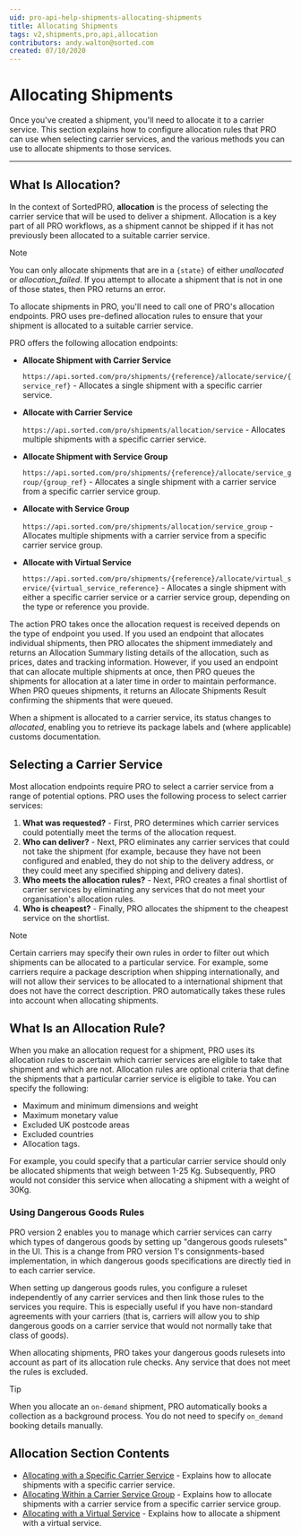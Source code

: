 ```yaml
---
uid: pro-api-help-shipments-allocating-shipments
title: Allocating Shipments
tags: v2,shipments,pro,api,allocation
contributors: andy.walton@sorted.com
created: 07/10/2020
---
```

# Allocating Shipments

Once you've created a shipment, you'll need to allocate it to a carrier service. This section explains how to configure allocation rules that PRO can use when selecting carrier services, and the various methods you can use to allocate shipments to those services.

---

## What Is Allocation?

In the context of SortedPRO, **allocation** is the process of selecting the carrier service that will be used to deliver a shipment. Allocation is a key part of all PRO workflows, as a shipment cannot be shipped if it has not previously been allocated to a suitable carrier service.

> [!NOTE]
>
> You can only allocate shipments that are in a `{state}` of either _unallocated_ or _allocation_failed_. If you attempt to allocate a shipment that is not in one of those states, then PRO returns an error.

To allocate shipments in PRO, you'll need to call one of PRO's allocation endpoints. <!-- can specify a carrier service or service group to allocate to, allocate based on a quote you received, or have PRO select the cheapest eligible carrier service for you. You can also use custom filters to narrow down the pool of available services on a per-shipment basis.--> PRO uses pre-defined allocation rules to ensure that your shipment is allocated to a suitable carrier service.

PRO offers the following allocation endpoints:

<!--* **Allocate Shipment**

    `https://api.sorted.com/pro/shipments/{reference}/allocate` - Allocates a single shipment using your default allocation rules.
* **Allocate Shipments**

    `https://api.sorted.com/pro/shipments/allocation` - Allocates multiple shipments using your default allocation rules. -->
* **Allocate Shipment with Carrier Service**

    `https://api.sorted.com/pro/shipments/{reference}/allocate/service/{service_ref}` - Allocates a single shipment with a specific carrier service.
* **Allocate with Carrier Service**

    `https://api.sorted.com/pro/shipments/allocation/service` - Allocates multiple shipments with a specific carrier service.
* **Allocate Shipment with Service Group**

    `https://api.sorted.com/pro/shipments/{reference}/allocate/service_group/{group_ref}` - Allocates a single shipment with a carrier service from a specific carrier service group.
* **Allocate with Service Group**

    `https://api.sorted.com/pro/shipments/allocation/service_group` - Allocates multiple shipments with a carrier service from a specific carrier service group.
* **Allocate with Virtual Service**

    `https://api.sorted.com/pro/shipments/{reference}/allocate/virtual_service/{virtual_service_reference}` - Allocates a single shipment with either a specific carrier service or a carrier service group, depending on the type or reference you provide.  

<!-- * **Allocate with Filters**
    
    `https://api.sorted.com/pro/shipments/allocation/filters` - Allocates one or more shipments with a carrier service that matches the specified filters. 
* **Allocate Shipment with Quote**

    `https://api.sorted.com/pro/shipments/allocate/{reference}/quote/{quote_reference}` - Allocates a single shipment with the carrier service referenced in a specific pre-existing quote. -->

The action PRO takes once the allocation request is received depends on the type of endpoint you used. If you used an endpoint that allocates individual shipments, then PRO allocates the shipment immediately and returns an Allocation Summary listing details of the allocation, such as prices, dates and tracking information. However, if you used an endpoint that can allocate multiple shipments at once, then PRO queues the shipments for allocation at a later time in order to maintain performance. When PRO queues shipments, it returns an Allocate Shipments Result confirming the shipments that were queued.

When a shipment is allocated to a carrier service, its status changes to _allocated_, enabling you to retrieve its package labels and (where applicable) customs documentation.

## Selecting a Carrier Service

Most allocation endpoints require PRO to select a carrier service from a range of potential options. PRO uses the following process to select carrier services:

1. **What was requested?** - First, PRO determines which carrier services could potentially meet the terms of the allocation request.  <!-- The results returned by this step depend heavily on the allocation endpoint used. For example, an **Allocate with Service Group** request limits PRO to only those shipments in a particular service group, whereas an **Allocate Shipments** request does not limit the pool of available services in itself and could potentially include any carrier service. --> 
2. **Who can deliver?** - Next, PRO eliminates any carrier services that could not take the shipment (for example, because they have not been configured and enabled, they do not ship to the delivery address, or they could meet any specified shipping and delivery dates).
3. **Who meets the allocation rules?** - Next, PRO creates a final shortlist of carrier services by eliminating any services that do not meet your organisation's allocation rules. 
4. **Who is cheapest?** - Finally, PRO allocates the shipment to the cheapest service on the shortlist.

> [!NOTE]
>
> Certain carriers may specify their own rules in order to filter out which shipments can be allocated to a particular service. For example, some carriers require a package description when shipping internationally, and will not allow their services to be allocated to a international shipment that does not have the correct description. PRO automatically takes these rules into account when allocating shipments.

## What Is an Allocation Rule?

When you make an allocation request for a shipment, PRO uses its allocation rules to ascertain which carrier services are eligible to take that shipment and which are not. Allocation rules are optional criteria that define the shipments that a particular carrier service is eligible to take. You can specify the following:

* Maximum and minimum dimensions and weight
* Maximum monetary value
* Excluded UK postcode areas
* Excluded countries
* Allocation tags.

For example, you could specify that a particular carrier service should only be allocated shipments that weigh between 1-25 Kg. Subsequently, PRO would not consider this service when allocating a shipment with a weight of 30Kg.

<!-- ### Configuring Allocation Rules

<span class="commented-out">INSTRUCTIONS ON CONFIGURING RULES IN NEW UI IN HERE</span> -->

### Using Dangerous Goods Rules

PRO version 2 enables you to manage which carrier services can carry which types of dangerous goods by setting up "dangerous goods rulesets" in the UI. This is a change from PRO version 1's consignments-based implementation, in which dangerous goods specifications are directly tied in to each carrier service.

When setting up dangerous goods rules, you configure a ruleset independently of any carrier services and then link those rules to the services you require. This is especially useful if you have non-standard agreements with your carriers (that is, carriers will allow you to ship dangerous goods on a carrier service that would not normally take that class of goods).

When allocating shipments, PRO takes your dangerous goods rulesets into account as part of its allocation rule checks. Any service that does not meet the rules is excluded.

<!--<span class="commented-out">INSTRUCTIONS FOR SETTING UP RULESETS IN HERE (WHEN IT'S IN THE UI)</span>-->

> [!TIP]
>
> When you allocate an `on-demand` shipment, PRO automatically books a collection as a background process. You do not need to specify `on_demand` booking details manually.

## Allocation Section Contents

* [Allocating with a Specific Carrier Service](/pro/api/shipments/allocating_with_a_specific_carrier_service.html) - Explains how to allocate shipments with a specific carrier service.
* [Allocating Within a Carrier Service Group](/pro/api/shipments/allocating_within_a_carrier_service_group.html) - Explains how to allocate shipments with a carrier service from a specific carrier service group.
* [Allocating with a Virtual Service](/pro/api/shipments/allocating_with_a_virtual_service.html) - Explains how to allocate a shipment with a virtual service.